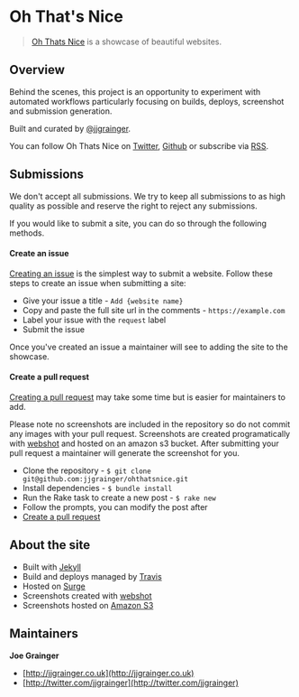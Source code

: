 # Oh That's Nice

> [Oh Thats Nice](https://ohthatsnice.net) is a showcase of beautiful websites.

## Overview

Behind the scenes, this project is an opportunity to experiment with automated workflows particularly focusing on builds, deploys, screenshot and submission generation.

Built and curated by [@jjgrainger](https://twitter.com/jjgrainger).

You can follow Oh Thats Nice on [Twitter](https://twitter.com/OhThatsNice_), [Github](https://github.com/jjgrainger/ohthatsnice) or subscribe via [RSS](http://feeds.feedburner.com/OhThatsNiceWeb).

## Submissions

We don't accept all submissions. We try to keep all submissions to as high quality as possible and reserve the right to reject any submissions.

If you would like to submit a site, you can do so through the following methods.

#### Create an issue

[Creating an issue](https://github.com/jjgrainger/ohthatsnice/issues/new) is the simplest way to submit a website. Follow these steps to create an issue when submitting a site:

* Give your issue a title - `Add {website name}`
* Copy and paste the full site url in the comments - `https://example.com`
* Label your issue with the `request` label
* Submit the issue

Once you've created an issue a maintainer will see to adding the site to the showcase.

#### Create a pull request

[Creating a pull request](https://github.com/jjgrainger/ohthatsnice/pulls) may take some time but is easier for maintainers to add.

Please note no screenshots are included in the repository so do not commit any images with your pull request. Screenshots are created programatically with [webshot](https://github.com/jjgrainger/webshot) and hosted on an amazon s3 bucket. After submitting your pull request a maintainer will generate the screenshot for you.

* Clone the repository - `$ git clone git@github.com:jjgrainger/ohthatsnice.git`
* Install dependencies - `$ bundle install`
* Run the Rake task to create a new post - `$ rake new`
* Follow the prompts, you can modify the post after
* [Create a pull request](https://github.com/jjgrainger/ohthatsnice/pulls)

## About the site

* Built with [Jekyll](https://jekyllrb.com/)
* Build and deploys managed by [Travis](https://travis-ci.org)
* Hosted on [Surge](http://surge.sh/)
* Screenshots created with [webshot](https://github.com/jjgrainger/webshot)
* Screenshots hosted on [Amazon S3](https://aws.amazon.com/s3)

## Maintainers

**Joe Grainger**

* [http://jjgrainger.co.uk](http://jjgrainger.co.uk)
* [http://twitter.com/jjgrainger](http://twitter.com/jjgrainger)
